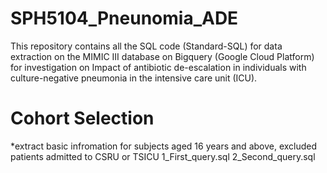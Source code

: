 # SPH5104_Pneunomia_ADE
This repository contains all the SQL code (Standard-SQL) for data extraction on the MIMIC III database on Bigquery (Google Cloud Platform) for investigation on Impact of antibiotic de-escalation in individuals with culture-negative pneumonia in the intensive care unit (ICU). 

# Cohort Selection
*extract basic infromation for subjects aged 16 years and above, excluded patients admitted to CSRU or TSICU
 1_First_query.sql
 2_Second_query.sql
 
